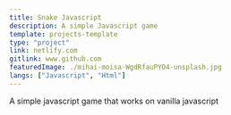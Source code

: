 ```yaml
---
title: Snake Javascript
description: A simple Javascript game
template: projects-template
type: "project"
link: netlify.com
gitlink: www.github.com
featuredImage: ./mihai-moisa-WgdRfauPYO4-unsplash.jpg
langs: ["Javascript", "Html"]
---
```


A simple javascript game that works on vanilla javascript